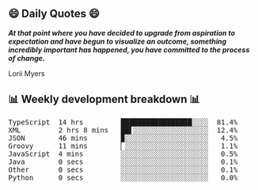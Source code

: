 ## 😄 Daily Quotes 😄

_**At that point where you have decided to upgrade from aspiration to expectation and have begun to visualize an outcome, something incredibly important has happened, you have committed to the process of change.**_

Lorii Myers



## 📊 Weekly development breakdown 📊

<pre>TypeScript  14 hrs         █████████████████░░░░  81.4%
XML         2 hrs 8 mins   ██▌░░░░░░░░░░░░░░░░░░  12.4%
JSON        46 mins        ▉░░░░░░░░░░░░░░░░░░░░   4.5%
Groovy      11 mins        ▏░░░░░░░░░░░░░░░░░░░░   1.1%
JavaScript  4 mins         ░░░░░░░░░░░░░░░░░░░░░   0.5%
Java        0 secs         ░░░░░░░░░░░░░░░░░░░░░   0.1%
Other       0 secs         ░░░░░░░░░░░░░░░░░░░░░   0.1%
Python      0 secs         ░░░░░░░░░░░░░░░░░░░░░   0.0%</pre>